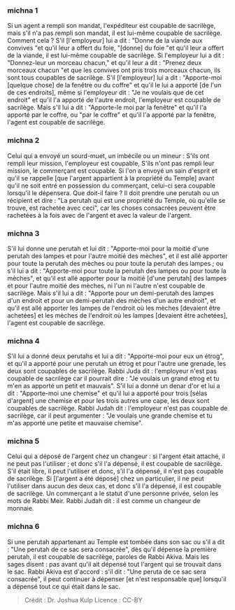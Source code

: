 
### michna 1
Si un agent a rempli son mandat, l'expéditeur est coupable de sacrilège, mais s'il n'a pas rempli son mandat, il est lui-même coupable de sacrilège. Comment cela ? S'il [l'employeur] lui a dit : "Donne de la viande aux convives "et qu'il leur a offert du foie, "[donne] du foie "et qu'il leur a offert de la viande, il est lui-même coupable de sacrilège. Si l'employeur lui a dit : "Donnez-leur un morceau chacun," et qu'il leur a dit : "Prenez deux morceaux chacun "et que les convives ont pris trois morceaux chacun, ils sont tous coupables de sacrilège. S'il [l'employeur] lui a dit : "Apporte-moi [quelque chose] de la fenêtre ou du coffre" et qu'il le lui a apporté [de l'un de ces endroits], même si l'employeur dit : "Je ne voulais que de cet endroit" et qu'il l'a apporté de l'autre endroit, l'employeur est coupable de sacrilège. Mais s'il lui a dit : "Apporte-le moi par la fenêtre" et qu'il l'a apporté par le coffre, ou "par le coffre" et qu'il l'a apporté par la fenêtre, l'agent est coupable de sacrilège.

### michna 2
Celui qui a envoyé un sourd-muet, un imbécile ou un mineur : S'ils ont rempli leur mission, l'employeur est coupable, S'ils n'ont pas rempli leur mission, le commerçant est coupable. Si l'on a envoyé un sain d'esprit et qu'il se rappelle [que l'argent appartient à la propriété du Temple] avant qu'il ne soit entré en possession du commerçant, celui-ci sera coupable lorsqu'il le dépensera. Que doit-il faire ?  Il doit prendre une perutah ou un récipient et dire : "La perutah qui est une propriété du Temple, où qu'elle se trouve, est rachetée avec ceci", car les choses consacrées peuvent être rachetées à la fois avec de l'argent et avec la valeur de l'argent.

### michna 3
S'il lui donne une perutah et lui dit : "Apporte-moi pour la moitié d'une perutah des lampes et pour l'autre moitié des mèches", et il est allé apporter pour toute la perutah des mèches ou pour toute la perutah des lampes ; ou s'il lui a dit : "Apporte-moi pour toute la perutah des lampes ou pour toute la mèches", et qu'il est allé apporter pour la moitié [d'une perutah] des lampes et pour l'autre moitié des mèches, ni l'un ni l'autre n'est coupable de sacrilège. Mais s'il lui a dit : "Apporte pour un demi-perutah des lampes d'un endroit et pour un demi-perutah des mèches d'un autre endroit", et qu'il est allé apporter les lampes de l'endroit où les mèches [devaient être achetées] et les mèches de l'endroit où les lampes [devaient être achetées], l'agent est coupable de sacrilège.

### michna 4
S'il lui a donné deux perutahs et lui a dit : "Apporte-moi pour eux un étrog", et qu'il a apporté pour une perutah un étrog et pour l'autre une grenade, les deux sont coupables de sacrilège. Rabbi Juda dit : l'employeur n'est pas coupable de sacrilège car il pourrait dire : "Je voulais un grand etrog et tu m'en as apporté un petit et mauvais". S'il lui a donné un denar d'or et lui a dit : "Apporte-moi une chemise" et qu'il lui a apporté pour trois [sélas d'argent] une chemise et pour les trois autres une cape, les deux sont coupables de sacrilège. Rabbi Judah dit : l'employeur n'est pas coupable de sacrilège, car il peut argumenter : "Je voulais une grande chemise et tu m'as apporté une petite et mauvaise chemise".

### michna 5
Celui qui a déposé de l'argent chez un changeur : si l'argent était attaché, il ne peut pas l'utiliser ; et donc s'il l'a dépensé, il est coupable de sacrilège. S'il était libre, il peut l'utiliser et donc, s'il l'a dépensé, il n'est pas coupable de sacrilège. Si [l'argent a été déposé] chez un particulier, il ne peut l'utiliser dans aucun des deux cas, et donc s'il l'a dépensé, il est coupable de sacrilège. Un commerçant a le statut d'une personne privée, selon les mots de Rabbi Meir. Rabbi Judah dit : il est comme un changeur de monnaie.

### michna 6
Si une perutah appartenant au Temple est tombée dans son sac ou s'il a dit : "Une perutah de ce sac sera consacrée", dès qu'il dépense la première perutah, il est coupable de sacrilège, paroles de Rabbi Akiva. Mais les sages disent : pas avant qu'il ait dépensé tout l'argent qui se trouvait dans le sac. Rabbi Akiva est d'accord : s'il dit : "Une peruta de ce sac sera consacrée", il peut continuer à dépenser [et n'est responsable que] lorsqu'il a dépensé tout ce qui était dans le sac.

>Crédit : Dr. Joshua Kulp
>Licence : CC-BY